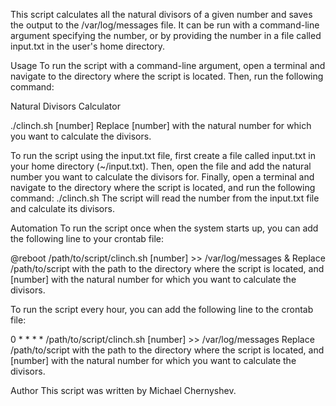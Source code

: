 This script calculates all the natural divisors of a given number and saves the output to the /var/log/messages file. It can be run with a command-line argument specifying the number, or by providing the number in a file called input.txt in the user's home directory.

Usage
To run the script with a command-line argument, open a terminal and navigate to the directory where the script is located. Then, run the following command:

Natural Divisors Calculator

./clinch.sh [number]
Replace [number] with the natural number for which you want to calculate the divisors.

To run the script using the input.txt file, first create a file called input.txt in your home directory (~/input.txt). Then, open the file and add the natural number you want to calculate the divisors for. Finally, open a terminal and navigate to the directory where the script is located, and run the following command:
./clinch.sh
The script will read the number from the input.txt file and calculate its divisors.

Automation
To run the script once when the system starts up, you can add the following line to your crontab file:

@reboot /path/to/script/clinch.sh [number] >> /var/log/messages &
Replace /path/to/script with the path to the directory where the script is located, and [number] with the natural number for which you want to calculate the divisors.

To run the script every hour, you can add the following line to the crontab file:

0 * * * * /path/to/script/clinch.sh [number] >> /var/log/messages
Replace /path/to/script with the path to the directory where the script is located, and [number] with the natural number for which you want to calculate the divisors.


Author
This script was written by Michael Chernyshev.

